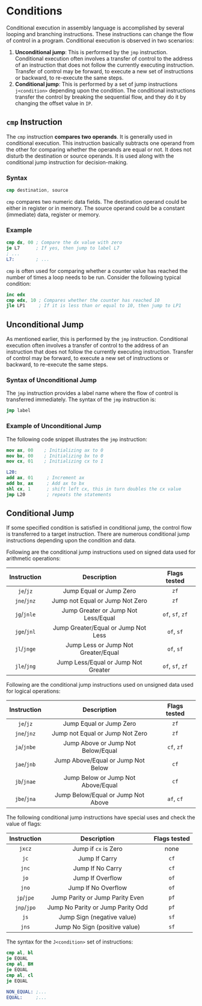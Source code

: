 # Conditions

Conditional execution in assembly language is accomplished by several looping and branching instructions. These instructions can change the flow of control in a program. Conditional execution is observed in two scenarios:

1. **Unconditional jump**: This is performed by the `jmp` instruction. Conditional execution often involves a transfer of control to the address of an instruction that does not follow the currently executing instruction. Transfer of control may be forward, to execute a new set of instructions or backward, to re-execute the same steps.
2. **Conditional jump**: This is performed by a set of jump instructions `j<condition>` depending upon the condition. The conditional instructions transfer the control by breaking the sequential flow, and they do it by changing the offset value in `IP`.

## `cmp` Instruction

The `cmp` instruction **compares two operands**. It is generally used in conditional execution. This instruction basically subtracts one operand from the other for comparing whether the operands are equal or not. It does not disturb the destination or source operands. It is used along with the conditional jump instruction for decision-making.

### Syntax

```nasm
cmp destination, source
```

`cmp` compares two numeric data fields. The destination operand could be either in register or in memory. The source operand could be a constant (immediate) data, register or memory.

### Example

```nasm
cmp dx, 00 ; Compare the dx value with zero
je L7      ; If yes, then jump to label L7
; ...
L7:        ; ...
```

`cmp` is often used for comparing whether a counter value has reached the number of times a loop needs to be run. Consider the following typical condition:

```nasm
inc edx
cmp edx, 10 ; Compares whether the counter has reached 10
jle LP1     ; If it is less than or equal to 10, then jump to LP1
```

## Unconditional Jump

As mentioned earlier, this is performed by the `jmp` instruction. Conditional execution often involves a transfer of control to the address of an instruction that does not follow the currently executing instruction. Transfer of control may be forward, to execute a new set of instructions or backward, to re-execute the same steps.

### Syntax of Unconditional Jump

The `jmp` instruction provides a label name where the flow of control is transferred immediately. The syntax of the `jmp` instruction is:

```nasm
jmp label
```

### Example of Unconditional Jump

The following code snippet illustrates the `jmp` instruction:

```nasm
mov ax, 00    ; Initializing ax to 0
mov bx, 00    ; Initializing bx to 0
mov cx, 01    ; Initializing cx to 1

L20:
add ax, 01     ; Increment ax
add bx, ax     ; Add ax to bx
shl cx, 1      ; shift left cx, this in turn doubles the cx value
jmp L20        ; repeats the statements
```

## Conditional Jump

If some specified condition is satisfied in conditional jump, the control flow is transferred to a target instruction. There are numerous conditional jump instructions depending upon the condition and data.

Following are the conditional jump instructions used on signed data used for arithmetic operations:

| Instruction |             Description             |   Flags tested   |
| :---------: | :---------------------------------: | :--------------: |
|  `je`/`jz`  |       Jump Equal or Jump Zero       |       `zf`       |
| `jne`/`jnz` |   Jump not Equal or Jump Not Zero   |       `zf`       |
| `jg`/`jnle` | Jump Greater or Jump Not Less/Equal | `of`, `sf`, `zf` |
| `jge`/`jnl` | Jump Greater/Equal or Jump Not Less |    `of`, `sf`    |
| `jl`/`jnge` | Jump Less or Jump Not Greater/Equal |    `of`, `sf`    |
| `jle`/`jng` | Jump Less/Equal or Jump Not Greater | `of`, `sf`, `zf` |

Following are the conditional jump instructions used on unsigned data used for logical operations:

| Instruction |            Description             | Flags tested |
| :---------: | :--------------------------------: | :----------: |
|  `je`/`jz`  |      Jump Equal or Jump Zero       |     `zf`     |
| `jne`/`jnz` |  Jump not Equal or Jump Not Zero   |     `zf`     |
| `ja`/`jnbe` | Jump Above or Jump Not Below/Equal |  `cf`, `zf`  |
| `jae`/`jnb` | Jump Above/Equal or Jump Not Below |     `cf`     |
| `jb`/`jnae` | Jump Below or Jump Not Above/Equal |     `cf`     |
| `jbe`/`jna` | Jump Below/Equal or Jump Not Above |  `af`, `cf`  |

The following conditional jump instructions have special uses and check the value of flags:

| Instruction |            Description            | Flags tested |
| :---------: | :-------------------------------: | :----------: |
|   `jxcz`    |       Jump if `cx` is Zero        |     none     |
|    `jc`     |           Jump If Carry           |     `cf`     |
|    `jnc`    |         Jump If No Carry          |     `cf`     |
|    `jo`     |         Jump If Overflow          |     `of`     |
|    `jno`    |        Jump If No Overflow        |     `of`     |
| `jp`/`jpe`  |  Jump Parity or Jump Parity Even  |     `pf`     |
| `jnp`/`jpo` | Jump No Parity or Jump Parity Odd |     `pf`     |
|    `js`     |    Jump Sign (negative value)     |     `sf`     |
|    `jns`    |   Jump No Sign (positive value)   |     `sf`     |

The syntax for the `J<condition>` set of instructions:

```nasm
cmp al, bl
je EQUAL
cmp al, BH
je EQUAL
cmp al, cl
je EQUAL

NON_EQUAL: ;...
EQUAL:     ;...
```
